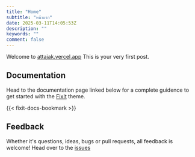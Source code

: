 ```yaml
---
title: "Home"
subtitle: "หน้าแรก"
date: 2025-03-11T14:05:53Z
description: ""
keywords: ""
comment: false
---
```


Welcome to [attajak.vercel.app](https://attajak.vercel.app/) This is your very first post.

## Documentation

Head to the documentation page linked below for a complete guidence to get started with the [FixIt](https://github.com/hugo-fixit/FixIt) theme.

{{< fixit-docs-bookmark >}}

## Feedback

Whether it's questions, ideas, bugs or pull requests, all feedback is welcome!
                                                        Head over to the [issues](https://github.com/attajak/attajak.vercel.app/issues)
